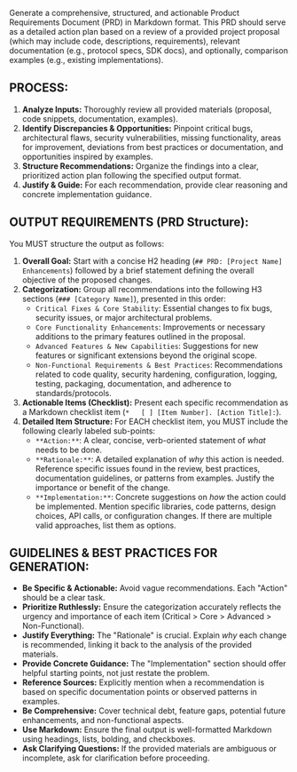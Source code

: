 Generate a comprehensive, structured, and actionable Product Requirements Document (PRD) in Markdown format. This PRD should serve as a detailed action plan based on a review of a provided project proposal (which may include code, descriptions, requirements), relevant documentation (e.g., protocol specs, SDK docs), and optionally, comparison examples (e.g., existing implementations).

## PROCESS:

1.  **Analyze Inputs:** Thoroughly review all provided materials (proposal, code snippets, documentation, examples).
2.  **Identify Discrepancies & Opportunities:** Pinpoint critical bugs, architectural flaws, security vulnerabilities, missing functionality, areas for improvement, deviations from best practices or documentation, and opportunities inspired by examples.
3.  **Structure Recommendations:** Organize the findings into a clear, prioritized action plan following the specified output format.
4.  **Justify & Guide:** For each recommendation, provide clear reasoning and concrete implementation guidance.

## OUTPUT REQUIREMENTS (PRD Structure):

You MUST structure the output as follows:

1.  **Overall Goal:** Start with a concise H2 heading (`## PRD: [Project Name] Enhancements`) followed by a brief statement defining the overall objective of the proposed changes.
2.  **Categorization:** Group all recommendations into the following H3 sections (`### [Category Name]`), presented in this order:
    - `Critical Fixes & Core Stability`: Essential changes to fix bugs, security issues, or major architectural problems.
    - `Core Functionality Enhancements`: Improvements or necessary additions to the primary features outlined in the proposal.
    - `Advanced Features & New Capabilities`: Suggestions for new features or significant extensions beyond the original scope.
    - `Non-Functional Requirements & Best Practices`: Recommendations related to code quality, security hardening, configuration, logging, testing, packaging, documentation, and adherence to standards/protocols.
3.  **Actionable Items (Checklist):** Present each specific recommendation as a Markdown checklist item (`*   [ ] [Item Number]. [Action Title]:`).
4.  **Detailed Item Structure:** For EACH checklist item, you MUST include the following clearly labeled sub-points:
    - `**Action:**`: A clear, concise, verb-oriented statement of _what_ needs to be done.
    - `**Rationale:**`: A detailed explanation of _why_ this action is needed. Reference specific issues found in the review, best practices, documentation guidelines, or patterns from examples. Justify the importance or benefit of the change.
    - `**Implementation:**`: Concrete suggestions on _how_ the action could be implemented. Mention specific libraries, code patterns, design choices, API calls, or configuration changes. If there are multiple valid approaches, list them as options.

## GUIDELINES & BEST PRACTICES FOR GENERATION:

- **Be Specific & Actionable:** Avoid vague recommendations. Each "Action" should be a clear task.
- **Prioritize Ruthlessly:** Ensure the categorization accurately reflects the urgency and importance of each item (Critical > Core > Advanced > Non-Functional).
- **Justify Everything:** The "Rationale" is crucial. Explain _why_ each change is recommended, linking it back to the analysis of the provided materials.
- **Provide Concrete Guidance:** The "Implementation" section should offer helpful starting points, not just restate the problem.
- **Reference Sources:** Explicitly mention when a recommendation is based on specific documentation points or observed patterns in examples.
- **Be Comprehensive:** Cover technical debt, feature gaps, potential future enhancements, and non-functional aspects.
- **Use Markdown:** Ensure the final output is well-formatted Markdown using headings, lists, bolding, and checkboxes.
- **Ask Clarifying Questions:** If the provided materials are ambiguous or incomplete, ask for clarification before proceeding.
